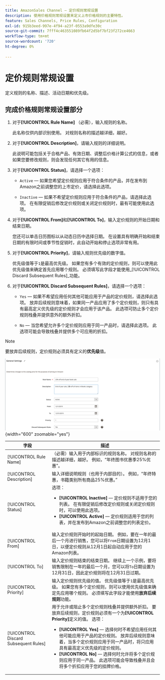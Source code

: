 ```yaml
---
title: AmazonSales Channel — 定价规则常规设置
description: 使用价格规则常规设置来定义上市价格规则的主要特性。
feature: Sales Channels, Price Rules, Configuration
exl-id: 915b3eed-997e-4f94-a23f-0553a9dfe30c
source-git-commit: 7fff4c463551089fb64f2d5bf7bf23f272ce4663
workflow-type: tm+mt
source-wordcount: '720'
ht-degree: 0%

---
```


# 定价规则常规设置

定义规则的名称、描述、活动日期和优先级。

## 完成价格规则常规设置部分

1. 对于&#x200B;**[!UICONTROL Rule Name]** （必需），输入规则的名称。

   此名称仅供内部识别使用。 对规则名称的描述越详细，越好。

1. 对于&#x200B;**[!UICONTROL Description]**，请输入规则的详细说明。

   此说明可能包括关于合格产品、有效日期、调整后价格计算公式的信息，或者如果您要修改规则，则会发现任何其它有用的信息。

1. 对于&#x200B;**[!UICONTROL Status]**，请选择一个选项：

   - `Active` — 如果您希望定价规则应用于符合条件的产品，并在发布到Amazon之前调整您的上市定价，请选择此选项。

   - `Inactive` — 如果不希望定价规则应用于符合条件的产品，请选择此选项。 在有限促销后修改定价规则或关闭定价规则时，最有可能使用此选项。

1. 对于&#x200B;**[!UICONTROL From]**&#x200B;和&#x200B;**[!UICONTROL To]**，输入定价规则的开始日期和结束日期。

   您还可以单击日历图标以从动态日历中选择日期。 在设置具有明确开始和结束日期的有限时间或季节性促销时，此自动开始和停止选项非常有用。

1. 对于&#x200B;**[!UICONTROL Priority]**，请输入规则优先级的数字值。

   优先级值等于`1`是最高优先级。 如果您有多个有效的定价规则，则可以使用此优先级值来确定首先应用哪个规则。 必须填写此字段才能使用&#x200B;_[!UICONTROL Discard Subsequent Rules]_功能。

1. 对于&#x200B;**[!UICONTROL Discard Subsequent Rules]**，请选择一个选项：

   - `Yes` — 如果不希望应用任何其他可能应用于产品的定价规则，请选择此选项。 放弃后续规则意味着，如果同一产品应用了多个定价规则，则只有具有最高定义优先级的定价规则才会应用于该产品。 此选项可防止多个定价规则栈叠并提供意外的额外折扣。

   - `No` — 当您希望允许多个定价规则应用于同一产品时，请选择此选项。 此选项可能会导致栈叠并提供多个可应用的折扣。

>[!NOTE]
>
>要放弃后续规则，定价规则必须具有定义的&#x200B;**优先级**&#x200B;值。

![定价规则常规设置](assets/amazon-pricing-rule-general.png){width="600" zoomable="yes"}

| 字段 | 描述 |
|---------------------------------------|---------------------------------------------------------------------------------------------------------------------------------------------------------------------------------------------------------------------------------------------------------------------------------------------------------------------------------------------------------------------------------------------------------------------------------------------------------------------------------------------------------------------------------------------------------------------------------------------------------------------------------------------------------------------------------------------------------------------------------------------|
| [!UICONTROL Rule Name] | （必需）输入用于内部标识的规则名称。 对规则名称的描述越详细，越好。 例如，“年终图书优惠季25%优惠”。 |
| [!UICONTROL Description] | 输入详细说明规则（也用于内部目的）。 例如，“年终特惠，书籍类别所有商品25%优惠。” |
| [!UICONTROL Status] | 选项：<ul><li>**[!UICONTROL Inactive]** — 定价规则不适用于您的列表。 在有限促销后修改定价规则或关闭定价规则时，可以使用此选项。</li><li>**[!UICONTROL Active]** — 定价规则适用于您的列表，并在发布到Amazon之前调整您的列表定价。</li></ul> |
| [!UICONTROL From] | 输入定价规则开始时的起始日期。 例如，要在一年的最后一个月进行销售，您可以将`From`日期设置为12月1日，以便定价规则从12月1日起自动应用于您的Amazon列表。 |
| [!UICONTROL To] | 输入定价规则结束的结束日期。 继续上一个示例，要将销售限制在一年的最后一个月，您可以将`To`日期设置为12月31日，因此定价规则将在12月31日过期。 |
| [!UICONTROL Priority] | 输入定价规则优先级的值。 优先级值等于`1`是最高优先级。 如果您有多个定价规则，则可以使用优先级值来确定先应用哪个规则。 必须填写此字段才能使用&#x200B;**放弃后续规则**&#x200B;功能。 |
| [!UICONTROL Discard Subsequent Rules] | 用于允许或阻止多个定价规则栈叠并提供额外折扣。 要放弃后续规则，定价规则必须有一个为&#x200B;**[!UICONTROL Priority]**&#x200B;定义的值。 选项：<ul><li>**[!UICONTROL Yes]** — 选择何时不希望应用任何其他可能应用于产品的定价规则。 放弃后续规则意味着，当多个定价规则应用于同一产品时，将只应用具有最高定义优先级的定价规则。</li><li>**[!UICONTROL No]** — 选择何时允许将多个定价规则应用于同一产品。 此选项可能会导致栈叠并且会将多个折扣应用于您的挂牌价格。</li></ul> |
